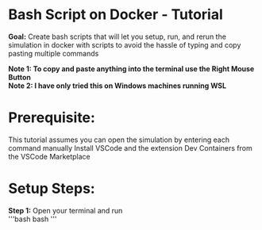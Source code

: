 # Bash Script on Docker - Tutorial

**Goal:** Create bash scripts that will let you setup, run, and rerun the simulation in docker with scripts to avoid the hassle of typing and copy pasting multiple commands

**Note 1: To copy and paste anything into the terminal use the Right Mouse Button**  
**Note 2: I have only tried this on Windows machines running WSL**

# Prerequisite:  
This tutorial assumes you can open the simulation by entering each command manually
Install VSCode and the extension Dev Containers from the VSCode Marketplace

# Setup Steps:

**Step 1:** Open your terminal and run  
'''bash
bash
'''


